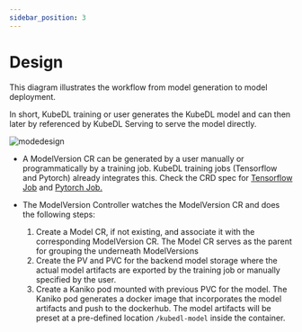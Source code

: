 ```yaml
---
sidebar_position: 3
---
```

# Design

This diagram illustrates the workflow from model generation to model deployment.

In short, KubeDL training or user generates the KubeDL model and can then later by referenced by KubeDL Serving to serve the model directly.

![modedesign](/img/tutorial/model/design.png)

- A ModelVersion CR can be generated by a user manually or programmatically by a training job. KubeDL training jobs (Tensorflow and Pytorch)
already integrates this. Check the CRD spec for [Tensorflow Job](https://github.com/alibaba/kubedl/blob/master/apis/training/v1alpha1/tfjob_types.go#L53) and [Pytorch Job.](https://github.com/alibaba/kubedl/blob/master/apis/training/v1alpha1/pytorchjob_types.go#L46)

- The ModelVersion Controller watches the ModelVersion CR and does the following steps:
    1. Create a Model CR, if not existing, and associate it with the corresponding ModelVersion CR. The Model CR serves as the parent for grouping the underneath ModelVersions
    2. Create the PV and PVC for the backend model storage where the actual model artifacts are exported by the training job or manually specified by the user.
    3. Create a Kaniko pod mounted with previous PVC for the model. The Kaniko pod generates a docker image that incorporates the model artifacts and push to the dockerhub. The model artifacts will be preset at a pre-defined location `/kubedl-model` inside the container.
